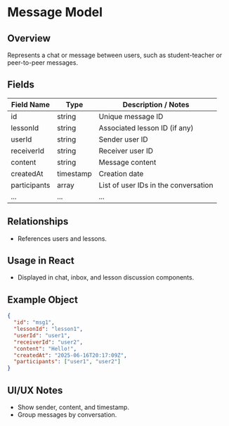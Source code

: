 # Message Model

## Overview

Represents a chat or message between users, such as student-teacher or peer-to-peer messages.

## Fields

| Field Name   | Type      | Description / Notes                  |
| ------------ | --------- | ------------------------------------ |
| id           | string    | Unique message ID                    |
| lessonId     | string    | Associated lesson ID (if any)        |
| userId       | string    | Sender user ID                       |
| receiverId   | string    | Receiver user ID                     |
| content      | string    | Message content                      |
| createdAt    | timestamp | Creation date                        |
| participants | array     | List of user IDs in the conversation |
| ...          | ...       | ...                                  |

## Relationships

- References users and lessons.

## Usage in React

- Displayed in chat, inbox, and lesson discussion components.

## Example Object

```json
{
  "id": "msg1",
  "lessonId": "lesson1",
  "userId": "user1",
  "receiverId": "user2",
  "content": "Hello!",
  "createdAt": "2025-06-16T20:17:09Z",
  "participants": ["user1", "user2"]
}
```

## UI/UX Notes

- Show sender, content, and timestamp.
- Group messages by conversation.
